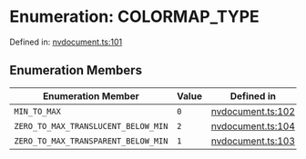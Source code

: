 # Enumeration: COLORMAP_TYPE

Defined in: [nvdocument.ts:101](https://github.com/niivue/niivue/blob/main/packages/niivue/src/nvdocument.ts#L101)

## Enumeration Members

| Enumeration Member                                                                 | Value | Defined in                                                                                             |
| ---------------------------------------------------------------------------------- | ----- | ------------------------------------------------------------------------------------------------------ |
| <a id="min_to_max"></a> `MIN_TO_MAX`                                               | `0`   | [nvdocument.ts:102](https://github.com/niivue/niivue/blob/main/packages/niivue/src/nvdocument.ts#L102) |
| <a id="zero_to_max_translucent_below_min"></a> `ZERO_TO_MAX_TRANSLUCENT_BELOW_MIN` | `2`   | [nvdocument.ts:104](https://github.com/niivue/niivue/blob/main/packages/niivue/src/nvdocument.ts#L104) |
| <a id="zero_to_max_transparent_below_min"></a> `ZERO_TO_MAX_TRANSPARENT_BELOW_MIN` | `1`   | [nvdocument.ts:103](https://github.com/niivue/niivue/blob/main/packages/niivue/src/nvdocument.ts#L103) |
